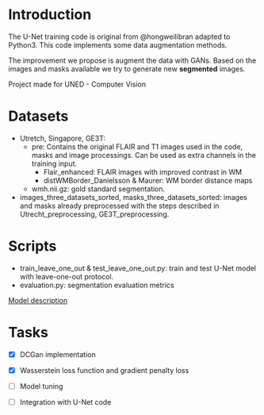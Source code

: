 # Introduction

The U-Net training code is original from @hongweilibran adapted to Python3. This code implements some data augmentation methods.

The improvement we propose is augment the data with GANs. Based on the images and masks available we try to generate new **segmented** images.

Project made for UNED - Computer Vision

# Datasets

- Utretch, Singapore, GE3T:
  - pre: Contains the original FLAIR and T1 images used in the code, masks and image processings. Can be used as extra channels in the training input.
    - Flair_enhanced: FLAIR images with improved contrast in WM
    - distWMBorder_Danielsson & Maurer: WM border distance maps
  - wmh.nii.gz: gold standard segmentation.
- images_three_datasets_sorted, masks_three_datasets_sorted: images and masks already preprocessed with the steps described in Utrecht_preprocessing, GE3T_preprocessing.

# Scripts

- train_leave_one_out & test_leave_one_out.py: train and test U-Net model with leave-one-out protocol.
- evaluation.py: segmentation evaluation metrics

[Model description](https://www.sciencedirect.com/science/article/pii/S1053811918305974?via%3Dihub)

# Tasks
- [x] DCGan implementation
- [x] Wasserstein loss function and gradient penalty loss
- [ ] Model tuning
- [ ] Integration with U-Net code 


